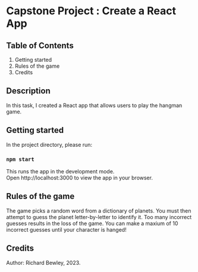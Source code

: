 # Capstone Project : Create a React App

## Table of Contents

1. Getting started
2. Rules of the game
3. Credits

## Description 

In this task, I created a React app that allows users to play the hangman game.  

## Getting started 

In the project directory, please run:

### `npm start`

This runs the app in the development mode.\
Open http://localhost:3000 to view the app in your browser.

## Rules of the game  

The game picks a random word from a dictionary of planets. You must then attempt to guess the planet letter-by-letter to identify it. Too many incorrect guesses results in the loss of the game. You can make a maxium of 10 incorrect guesses until your character is hanged!

## Credits

Author: Richard Bewley, 2023.